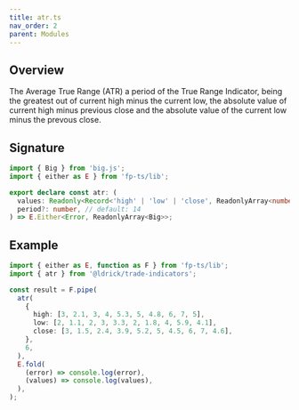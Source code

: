 ```yaml
---
title: atr.ts
nav_order: 2
parent: Modules
---
```


## Overview

The Average True Range (ATR) a period of the True Range Indicator, being the greatest out of current high minus the current low, the absolute value of current high minus previous close and the absolute value of the current low minus the prevous close.

## Signature

```typescript
import { Big } from 'big.js';
import { either as E } from 'fp-ts/lib';

export declare const atr: (
  values: Readonly<Record<'high' | 'low' | 'close', ReadonlyArray<number>>>,
  period?: number, // default: 14
) => E.Either<Error, ReadonlyArray<Big>>;
```

## Example

```typescript
import { either as E, function as F } from 'fp-ts/lib';
import { atr } from '@ldrick/trade-indicators';

const result = F.pipe(
  atr(
    {
      high: [3, 2.1, 3, 4, 5.3, 5, 4.8, 6, 7, 5],
      low: [2, 1.1, 2, 3, 3.3, 2, 1.8, 4, 5.9, 4.1],
      close: [3, 1.5, 2.4, 3.9, 5.2, 5, 4.5, 6, 7, 4.6],
    },
    6,
  ),
  E.fold(
    (error) => console.log(error),
    (values) => console.log(values),
  ),
);
```
